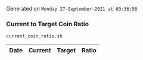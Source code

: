 Generated on `Monday 27-September-2021 at 03:36:56`

### Current to Target Coin Ratio
`current_coin_ratio.sh`

Date|Current|Target|Ratio
---|---|---|---
